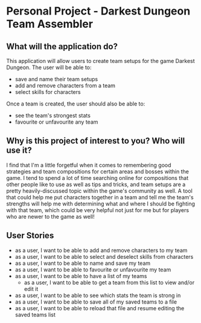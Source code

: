 # Personal Project - Darkest Dungeon Team Assembler

## What will the application do?

This application will allow users to create 
team setups for the game Darkest Dungeon. The 
user will be able to: 
- save and name their team setups
- add and remove characters from a team
- select skills for characters

Once a team is created, the user should 
also be able to: 
- see the team's strongest stats
- favourite or unfavourite any team


## Why is this project of interest to you? Who will use it?

I find that I'm a little forgetful when it comes to remembering 
good strategies and team compositions for certain areas 
and bosses within the game. I tend to spend a lot of time searching 
online for compositions that other people like to 
use as well as tips and tricks, and team setups are a pretty 
heavily-discussed topic within the game's community as 
well. A tool that could help me put characters together in a team and
tell me the team's strengths will help me with determining what and where
I should be fighting with that team, which could be very helpful not just for me
but for players who are newer to the game as well!

## User Stories

- as a user, I want to be able to add and remove characters to my team
- as a user, I want to be able to select and deselect skills from characters
- as a user, I want to be able to name and save my team
- as a user, I want to be able to favourite or unfavourite my team
- as a user, I want to be able to have a list of my teams
  - as a user, I want to be able to get a team from this list to view 
    and/or edit it
- as a user, I want to be able to see which stats the team is strong in
- as a user, I want to be able to save all of my saved teams to a file
- as a user, I want to be able to reload that file and resume editing the saved teams list